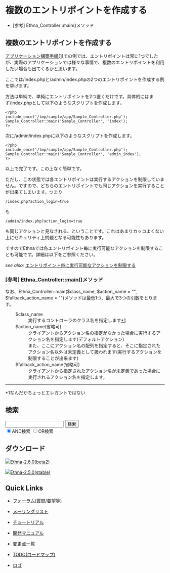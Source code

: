 # 複数のエントリポイントを作成する
  - [参考] Ethna\_Controller::main()メソッド 

## 複数のエントリポイントを作成する [](ethna-document-dev_guide-app-multientrypoint.html#ff3257c1 "ff3257c1")

[アプリケーション構築手順(1)](ethna-document-tutorial-practice1.html "ethna-document-tutorial-practice1 (23d)")での例では、エントリポイントは常に1つでしたが、実際のアプリケーションでは様々な事情で、複数のエントリポイントを利用したい場合も出てくるかと思います。

ここでは/index.phpと/admin/index.phpの2つのエントリポイントを作成する例を挙げます。

方法は単純で、単純にエントリポイントを2つ置くだけです。具体的にはまず/index.phpとして以下のようなスクリプトを作成します。

    <?php
    include_once('/tmp/sample/app/Sample_Controller.php');
    Sample_Controller::main('Sample_Controller', 'index');
    ?>

次に/admin/index.phpに以下のようなスクリプトを作成します。

    <?php
    include_once('/tmp/sample/app/Sample_Controller.php');
    Sample_Controller::main('Sample_Controller', 'admin_index');
    ?>

以上で完了です。この上なく簡単です。

ただし、この状態では各エントリポイントは実行するアクションを制限していません。ですので、どちらのエントリポイントでも同じアクションを実行することが出来てしまいます。つまり

    /index.php?action_login=true

も

    /admin/index.php?action_login=true

も同じアクションと見なされる、ということです。これはあまりカッコよくない上にセキュリティ上問題となる可能性もあります。

ですのでEthnaでは各エントリポイント毎に実行可能なアクションを制限することも可能です。詳細は以下をご参照ください。

_see also:_ [エントリポイント毎に実行可能なアクションを制限する](ethna-document-dev_guide-app-limitentrypoint.html "ethna-document-dev\_guide-app-limitentrypoint (706d)")

### [参考] Ethna\_Controller::main()メソッド [](ethna-document-dev_guide-app-multientrypoint.html#z5610e12 "z5610e12")

なお、Ethna\_Controller::main($class\_name, $action\_name = "", $fallback\_action\_name = "")メソッドは最低1つ、最大で3つの引数をとります。

<dl class="list1" style="padding-left:16px;margin-left:16px">
<dt>$class_name</dt>
<dd>実行するコントローラのクラス名を指定します<a id="notetext_1" href="#notefoot_1" class="note_super" title="なんだかちょっとエレガントではない">*1</a>
</dd>
<dt>$action_name(省略可)</dt>
<dd>クライアントからアクション名の指定がなかった場合に実行するアクション名を指定します(デフォルトアクション)<br>
また、ここにアクション名の配列を指定すると、そこに指定されたアクション名以外は未定義として扱われます(実行するアクションを制限することが出来ます)</dd>
<dt>$fallback_action_name(省略可)</dt>
<dd>クライアントから指定されたアクション名が未定義であった場合に実行されるアクション名を指定します。</dd>
</dl>
<!-- ??END id:body -->
<!-- ??BEGIN id:summary --><!-- ??BEGIN id:note -->

* * *
\*1なんだかちょっとエレガントではない  

<!-- ??END id:note -->
<!-- ??BEGIN id:trackback -->
<!-- ?? END id:trackback --><!-- ?? END id:attach -->
<!-- ?? END id:summary -->
<!-- ??END id:content -->
<!-- ?? END id:wrap_content --><!-- ??sidebar?? ========================================================== -->
<!-- ??BEGIN id:wrap_sidebar -->

<!-- ??BEGIN id:search_form -->

## 検索

<form action="http://ethna.jp/index.php?cmd=search" method="post">
            <input type="hidden" name="encode_hint" value="??">
            <input type="text" name="word" value="" size="20">
            <input type="submit" value="検索"><br>
            <input type="radio" name="type" value="AND" checked id="and_search"><label for="and_search">AND検索</label>
            <input type="radio" name="type" value="OR" id="or_search"><label for="or_search">OR検索</label>
    </form>

<!-- END id:search_form -->
<!-- ??BEGIN id:download_link -->

## ダウンロード

[![](image/minilogo.gif)Ethna-2.6.0(beta2)](ethna-download.html)

[![](image/minilogo.gif)Ethna-2.5.0(stable)](ethna-download.html)

<!-- END id:download_link -->
<!-- ??BEGIN id:download_link -->

## Quick Links

- [フォーラム(質問/要望等)](ethna-community-forum.html)
- [メーリングリスト](http://ml.ethna.jp/mailman/listinfo/users)

- [チュートリアル](ethna-document-tutorial.html)
- [開発マニュアル](ethna-document-dev_guide.html)
- [変更点一覧](ethna-document-changes.html)

- [TODO(ロードマップ)](TODO.html)
- [ロゴ](ethna-logo.html)

<!-- END id:download_link -->
<!-- ??BEGIN id:search_form -->

